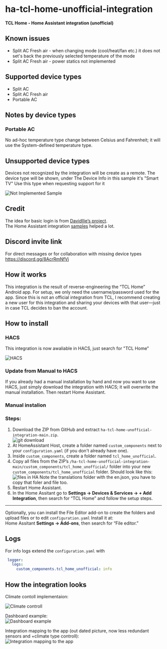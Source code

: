 # ha-tcl-home-unofficial-integration  
**TCL Home - Home Assistant integration (unofficial)**

## Known issues
- Split AC Fresh air - when changing mode (cool/heat/fan etc.) it does not set's back the previously selected temperature of the mode
- Split AC Fresh air - power statics not implemented

## Supported device types
- Split AC
- Split AC Fresh air
- Portable AC

## Notes by device types

### Portable AC 

  No ad-hoc temperature type change between Celsius and Fahrenheit; it will use the System-defined temperature type.

## Unsupported device types
  Devices not recognized by the integration will be create as a remote. The device type will be shown, under The Device Info in this sample it's "Smart TV"
  Use this type when requesting support for it

![Not Implemented Sample](./not_implemented_sample.jpg "Not Implemented Sample")
  

## Credit  
The idea for basic login is from [DavidIlie’s project](https://github.com/DavidIlie/tcl-home-ac).  
The Home Assistant integration [samples](https://github.com/msp1974/HAIntegrationExamples) helped a lot.

## Discord invite link
For direct messages or for collaboration with missing device types
https://discord.gg/8AcrRmNfVj

## How it works  
This integration is the result of reverse-engineering the “TCL Home” Android app. For setup, we only need the username/password used for the app. Since this is not an official integration from TCL, I recommend creating a new user for this integration and sharing your devices with that user—just in case TCL decides to ban the account.

## How to install 
### HACS
This integration is now awaliable in HACS, just search for "TCL Home"

![HACS](./HACS.jpg "HACS")

### Update from Manual to HACS
If you already had a manual installation by hand and now you want to use HACS, just simply download the integration with HACS; it will overwrite the manual installation. Then restart Home Assistant.

### Manual instalion
### Steps:
1. Download the ZIP from GitHub and extract `ha-tcl-home-unofficial-integration-main.zip`.  
![git download](./git_download.jpg "git download")
2. At HomeAssistant Host, create a folder named `custom_components` next to your `configuration.yaml` (if you don't already have one).  
3. Inside `custom_components`, create a folder named `tcl_home_unofficial`.  
4. Copy all files from the ZIP’s `/ha-tcl-home-unofficial-integration-main/custom_components/tcl_home_unofficial/` folder into your new `custom_components/tcl_home_unofficial` folder. Should look like this: 
![files in HA](./ha_files.jpg "files in HA")
Note the translations folder with the en.json, you have to copy that foler and file too.
5. Restart Home Assistant.  
6. In the Home Assitant go to **Settings → Devices & Services → + Add Integration**, then search for “TCL Home” and follow the setup steps.

---

Optionally, you can install the File Editor add-on to create the folders and upload files or to edit `configuration.yaml`
Install it at:  
Home Assitant **Settings → Add-ons**, then search for “File editor.”

## Logs
For info logs extend the `configuration.yaml` with
   ```yaml
    logger:
      logs:
        custom_components.tcl_home_unofficial: info
   ```  

## How the integration looks

Climate contoll implementaion:

![Climate controll](./climate_controll.jpg "Climate controll")

Dashboard example:  
![Dashboard example](./dashboard_example.jpg "Dashboard example")

Integration mapping to the app (out dated picture, now less redundant sensors and +climate type controll):  
![Integration mapping to the app](./integration_map_to_app.jpg "Integration mapping to the app")
